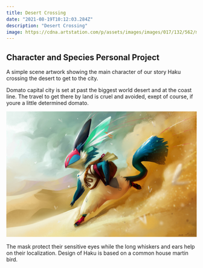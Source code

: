 ```yaml
---
title: Desert Crossing
date: "2021-08-19T10:12:03.284Z"
description: "Desert Crossing"
image: https://cdna.artstation.com/p/assets/images/images/017/132/562/medium/karen-carnaval-crispyricrack.jpg?1554763228
---
```


## Character and Species Personal Project

A simple scene artwork showing the main character of our story Haku crossing the desert to get to the city.

Domato capital city is set at past the biggest world desert and at the coast line. The travel to get there by land is cruel and avoided, exept of course, if youre a little determined domato.

![Desert Crossing](./desert-crossing.jpg)

The mask protect their sensitive eyes while the long whiskers and ears help on their localization. Design of Haku is based on a common house martin bird.

